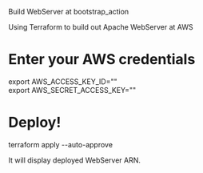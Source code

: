 Build WebServer at bootstrap_action

Using Terraform to build out Apache WebServer at AWS

# Enter your AWS credentials
export AWS_ACCESS_KEY_ID=""\
export AWS_SECRET_ACCESS_KEY=""

# Deploy!
terraform apply --auto-approve

It will display deployed WebServer ARN.

